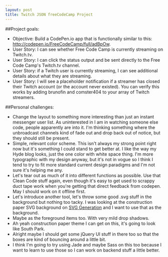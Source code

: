 ```yaml
---
layout: post
title: Twitch JSON freeCodeCamp Project
---
```


##Project goals:

- Objective: Build a CodePen.io app that is functionally similar to this: <http://codepen.io/FreeCodeCamp/full/adBpOw>.
- User Story: I can see whether Free Code Camp is currently streaming on Twitch.tv.
- User Story: I can click the status output and be sent directly to the Free Code Camp's Twitch.tv channel.
- User Story: if a Twitch user is currently streaming, I can see additional details about what they are streaming.
- User Story: I will see a placeholder notification if a streamer has closed their Twitch account (or the account never existed). You can verify this works by adding brunofin and comster404 to your array of Twitch streamers.

##Personal challenges:

- Change the layout to something more interesting than just an instant messenger user list. As uninterested in I am in watching someone else code, people apparently are into it. I'm thinking something where the unbroadcast channels kind of fade out and drop back out of notice, but they should still be present.
- Simple, relevant color scheme. This isn't always my strong point right now but it's something I could stand to get better at. I like the way my Hyde blog looks, just the one color with white space thing. I'm more typographic with my design anyway, but it's not in vogue so I think I tend to try to fit more standard current design paradigms and I'm not sure it's helping me any.
- Let's tear out as much of it into different functions as possible. Use that Clean Code stuff again, even though it's easy to get used to scrappy duct tape work when you're getting that direct feedback from codepen. May I should work on it offline first.
- Let's introduce another tool, let's throw some good .svg stuff in the background but nothing too tacky. I was looking at the construction paper SVG background on [SVG Generation][1] and I want to use that as the background.
- Maybe as the foreground items too. With very mild drop shadows.
- Ah yeah construction paper theme I can get on this, it's going to look like South Park.
- Alright maybe I should get some jQuery UI stuff in there too so that the boxes are kind of bouncing around a little bit.
- I think I'm going to try using Jade and maybe Sass on this too because I want to learn to use those so I can work on backend stuff a little better.


[1]: http://www.svgeneration.com/
